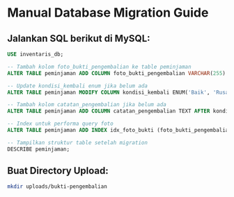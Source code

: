 # Manual Database Migration Guide

## Jalankan SQL berikut di MySQL:

```sql
USE inventaris_db;

-- Tambah kolom foto_bukti_pengembalian ke table peminjaman
ALTER TABLE peminjaman ADD COLUMN foto_bukti_pengembalian VARCHAR(255) AFTER catatan;

-- Update kondisi_kembali enum jika belum ada
ALTER TABLE peminjaman MODIFY COLUMN kondisi_kembali ENUM('Baik', 'Rusak Ringan', 'Rusak Berat', 'Hilang') NULL;

-- Tambah kolom catatan_pengembalian jika belum ada
ALTER TABLE peminjaman ADD COLUMN catatan_pengembalian TEXT AFTER kondisi_kembali;

-- Index untuk performa query foto
ALTER TABLE peminjaman ADD INDEX idx_foto_bukti (foto_bukti_pengembalian);

-- Tampilkan struktur table setelah migration
DESCRIBE peminjaman;
```

## Buat Directory Upload:

```bash
mkdir uploads/bukti-pengembalian
```